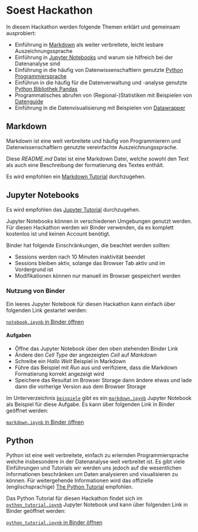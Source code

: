 # Soest Hackathon

In diesem Hackathon werden folgende Themen erklärt und gemeinsam ausprobiert:

- Einführung in [Markdown](https://de.wikipedia.org/wiki/Markdown) als weiter verbreitete, leicht lesbare Auszeichnungssprache
- Einführung in [Jupyter Notebooks](https://jupyter-tutorial.readthedocs.io/de/latest/intro.html) und warum  sie hilfreich bei der Datenanalyse sind
- Einführung in die häufig von Datenwissenschaftlern genutzte [Python Programmiersprache](https://www.python.org/)
- Einführun in die häufig für die Datenverwaltung und -analyse genutzte [Python Bibliothek Pandas](https://de.wikipedia.org/wiki/Pandas_(Software))
- Programmatisches abrufen von (Regional-)Statistiken mit Beispielen von [Datenguide](https://datengui.de/)
- Einführung in die Datenvisualisierung mit Beispielen von [Datawrapper](https://www.datawrapper.de/)

## Markdown

Markdown ist eine weit verbreitete und häufig von Programmierern und Datenwissenschaftlern genutzte vereinfachte Auszeichnungssprache.

Diese *README.md* Datei ist eine Markdown Datei, welche sowohl den Text als auch eine Beschreibung der formatierung des Textes enthält.

Es wird empfohlen ein [Markdown Tutorial](https://drdanielappel.de/tipps-tools/markdown-eine-einfach-zu-erlernende-auszeichnungssprache/) durchzugehen.

## Jupyter Notebooks

Es wird empfohlen das [Jupyter Tutorial](https://jupyter-tutorial.readthedocs.io/de/latest/intro.html) durchzugehen.

Jupyter Notebooks können in verschiedenen Umgebungen genutzt werden. Für diesen Hackathon werden wir Binder verwenden, da es komplett kostenlos ist und keinen Account benötigt.

Binder hat folgende Einschränkungen, die beachtet werden sollten:
  - Sessions werden nach 10 Minuten inaktivität beendet
  - Sessions bleiben aktiv, solange das Browser Tab aktiv und im Vordergrund ist
  - Modifikationen können nur manuell im Browser gespeichert werden

### Nutzung von Binder

Ein leeres Jupyter Notebook für diesen Hackathon kann einfach über folgenden Link gestartet werden: 

[`notebook.ipynb` in Binder öffnen](https://mybinder.org/v2/gh/ffeldhaus/soest-hackathon/HEAD?filepath=notebook.ipynb)

#### Aufgaben

- Öffne das Jupyter Notebook über den oben stehenden Binder Link
- Ändere den *Cell Type* der angezeigten *Cell* auf *Markdown*
- Schreibe ein *Hallo Welt* Beispiel in Markdown
- Führe das Beispiel mit *Run* aus und verifiziere, dass die Markdown Formatierung korrekt angezeigt wird
- Speichere das Resultat im Browser Storage dann ändere etwas und lade dann die vorherige Version aus dem Browser Storage

Im Unterverzeichnis [`beispiele`](beispiele) gibt es ein [`markdown.ipynb`](beispiele/markdown.ipynb) Jupyter Notebook als Beispiel für diese Aufgabe. Es kann über folgenden Link in Binder geöffnet werden:

[`markdown.ipynb` in Binder öffnen](https://mybinder.org/v2/gh/ffeldhaus/soest-hackathon/HEAD?filepath=beispiele/markdown.ipynb)

## Python

Python ist eine weit verbreitete, einfach zu erlernden Programmiersprache welche insbesondere in der Datenanalyse weit verbreitet ist. Es gibt viele Einführungen und Tutorials wir werden uns jedoch auf die wesentlichen Informationen beschränken um Daten analysieren und visualisieren zu können. Für weitergehende Informationen wird das offizielle (englischsprachige) [The Python Tutorial](https://docs.python.org/3/tutorial/) empfohlen.

Das Python Tutorial für diesen Hackathon findet sich im [`python_tutorial.ipynb`](beispiele/python_tutiral.ipynb) Jupyter Notebook und kann über folgenden Link in Binder geöffnet werden:

[`python_tutorial.ipynb` in Binder öffnen](https://mybinder.org/v2/gh/ffeldhaus/soest-hackathon/HEAD?filepath=beispiele/python_tutorial.ipynb)